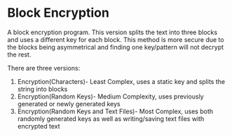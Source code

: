 # Block Encryption

A block encryption program. This version splits the text into three blocks and uses a different key for each block. This method is more secure due to the blocks being asymmetrical and finding one key/pattern will not decrypt the rest.

There are three versions:
1. Encryption(Characters)- Least Complex, uses a static key and splits the string into blocks
2. Encryption(Random Keys)- Medium Complexity, uses previously generated or newly generated keys
3. Encryption(Random Keys and Text Files)- Most Complex, uses both randomly generated keys as well as writing/saving text files with encrypted text
